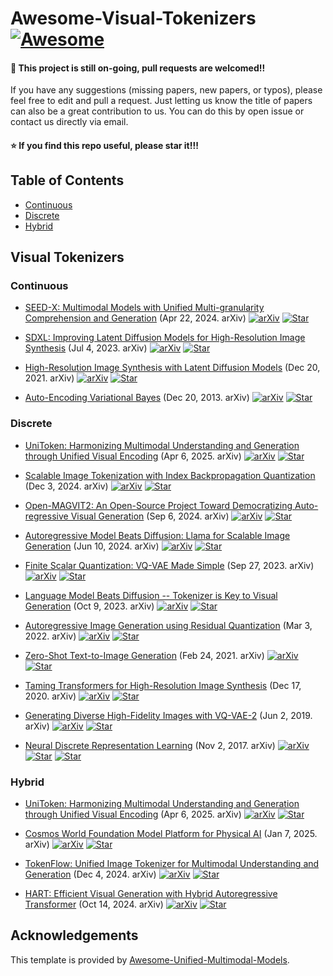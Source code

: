 # Awesome-Visual-Tokenizers [![Awesome](https://cdn.rawgit.com/sindresorhus/awesome/d7305f38d29fed78fa85652e3a63e154dd8e8829/media/badge.svg)](https://github.com/sindresorhus/awesome) <!-- omit in toc -->

#### :high_brightness: This project is still on-going, pull requests are welcomed!!

If you have any suggestions (missing papers, new papers, or typos), please feel free to edit and pull a request. Just letting us know the title of papers can also be a great contribution to us. You can do this by open issue or contact us directly via email.

#### :star: If you find this repo useful, please star it!!!

## Table of Contents <!-- omit in toc -->

- [Continuous](#continuous)
- [Discrete](#discrete)
- [Hybrid](#hybrid)

## Visual Tokenizers

### Continuous

+ [SEED-X: Multimodal Models with Unified Multi-granularity Comprehension and Generation](https://arxiv.org/pdf/2404.14396) (Apr 22, 2024. arXiv)
  [![arXiv](https://img.shields.io/badge/arXiv-b31b1b.svg)](https://arxiv.org/abs/2404.14396)
  [![Star](https://img.shields.io/github/stars/AILab-CVC/SEED-X.svg?style=social&label=Star)](https://github.com/AILab-CVC/SEED-X)

+ [SDXL: Improving Latent Diffusion Models for High-Resolution Image Synthesis](https://arxiv.org/pdf/2307.01952) (Jul 4, 2023. arXiv)
  [![arXiv](https://img.shields.io/badge/arXiv-b31b1b.svg)](https://arxiv.org/abs/2307.01952)
  [![Star](https://img.shields.io/github/stars/Stability-AI/generative-models.svg?style=social&label=Star)](https://github.com/Stability-AI/generative-models)

+ [High-Resolution Image Synthesis with Latent Diffusion Models](https://arxiv.org/pdf/2112.10752) (Dec 20, 2021. arXiv)
  [![arXiv](https://img.shields.io/badge/arXiv-b31b1b.svg)](https://arxiv.org/abs/2112.10752)
  [![Star](https://img.shields.io/github/stars/CompVis/latent-diffusion.svg?style=social&label=Star)](https://github.com/CompVis/latent-diffusion)

+ [Auto-Encoding Variational Bayes](https://arxiv.org/pdf/1312.6114) (Dec 20, 2013. arXiv)
  [![arXiv](https://img.shields.io/badge/arXiv-b31b1b.svg)](https://arxiv.org/abs/1312.6114)
  [![Star](https://img.shields.io/github/stars/AntixK/PyTorch-VAE.svg?style=social&label=Star)](https://github.com/AntixK/PyTorch-VAE)

### Discrete

+ [UniToken: Harmonizing Multimodal Understanding and Generation through Unified Visual Encoding](https://arxiv.org/pdf/2504.04423) (Apr 6, 2025. arXiv)
  [![arXiv](https://img.shields.io/badge/arXiv-b31b1b.svg)](https://arxiv.org/abs/2504.04423)
  [![Star](https://img.shields.io/github/stars/FoundationVision/UniTok.svg?style=social&label=Star)](https://github.com/FoundationVision/UniTok)

+ [Scalable Image Tokenization with Index Backpropagation Quantization](https://arxiv.org/pdf/2412.02692) (Dec 3, 2024. arXiv)
  [![arXiv](https://img.shields.io/badge/arXiv-b31b1b.svg)](https://arxiv.org/abs/2412.02692)
  [![Star](https://img.shields.io/github/stars/TencentARC/SEED-Voken.svg?style=social&label=Star)](https://github.com/TencentARC/SEED-Voken)

+ [Open-MAGVIT2: An Open-Source Project Toward Democratizing Auto-regressive Visual Generation](https://arxiv.org/pdf/2409.04410) (Sep 6, 2024. arXiv)
  [![arXiv](https://img.shields.io/badge/arXiv-b31b1b.svg)](https://arxiv.org/abs/2409.04410)
  [![Star](https://img.shields.io/github/stars/TencentARC/SEED-Voken.svg?style=social&label=Star)](https://github.com/TencentARC/SEED-Voken)

+ [Autoregressive Model Beats Diffusion: Llama for Scalable Image Generation](https://arxiv.org/pdf/2406.06525) (Jun 10, 2024. arXiv)
  [![arXiv](https://img.shields.io/badge/arXiv-b31b1b.svg)](https://arxiv.org/abs/2406.06525)
  [![Star](https://img.shields.io/github/stars/FoundationVision/LlamaGen.svg?style=social&label=Star)](https://github.com/FoundationVision/LlamaGen)

+ [Finite Scalar Quantization: VQ-VAE Made Simple](https://arxiv.org/pdf/2309.15505) (Sep 27, 2023. arXiv)
  [![arXiv](https://img.shields.io/badge/arXiv-b31b1b.svg)](https://arxiv.org/abs/2309.15505)
  [![Star](https://img.shields.io/github/stars/lucidrains/vector-quantize-pytorch.svg?style=social&label=Star)](https://github.com/lucidrains/vector-quantize-pytorch)

+ [Language Model Beats Diffusion -- Tokenizer is Key to Visual Generation](https://arxiv.org/pdf/2310.05737) (Oct 9, 2023. arXiv)
  [![arXiv](https://img.shields.io/badge/arXiv-b31b1b.svg)](https://arxiv.org/abs/2310.05737)
  [![Star](https://img.shields.io/github/stars/lucidrains/magvit2-pytorch.svg?style=social&label=Star)](https://github.com/lucidrains/magvit2-pytorch)

+ [Autoregressive Image Generation using Residual Quantization](https://arxiv.org/pdf/2203.01941) (Mar 3, 2022. arXiv)
  [![arXiv](https://img.shields.io/badge/arXiv-b31b1b.svg)](https://arxiv.org/abs/2203.01941)
  [![Star](https://img.shields.io/github/stars/kakaobrain/rq-vae-transformer.svg?style=social&label=Star)](https://github.com/kakaobrain/rq-vae-transformer)

+ [Zero-Shot Text-to-Image Generation](https://arxiv.org/pdf/2102.12092) (Feb 24, 2021. arXiv)
  [![arXiv](https://img.shields.io/badge/arXiv-b31b1b.svg)](https://arxiv.org/abs/2102.12092)
  [![Star](https://img.shields.io/github/stars/openai/DALL-E.svg?style=social&label=Star)](https://github.com/openai/DALL-E)

+ [Taming Transformers for High-Resolution Image Synthesis](https://arxiv.org/pdf/2012.09841) (Dec 17, 2020. arXiv)
  [![arXiv](https://img.shields.io/badge/arXiv-b31b1b.svg)](https://arxiv.org/abs/2012.09841)
  [![Star](https://img.shields.io/github/stars/CompVis/taming-transformers.svg?style=social&label=Star)](https://github.com/CompVis/taming-transformers)

+ [Generating Diverse High-Fidelity Images with VQ-VAE-2](https://arxiv.org/pdf/1906.00446) (Jun 2, 2019. arXiv)
  [![arXiv](https://img.shields.io/badge/arXiv-b31b1b.svg)](https://arxiv.org/abs/1906.00446)
  [![Star](https://img.shields.io/github/stars/rosinality/vq-vae-2-pytorch.svg?style=social&label=Star)](https://github.com/rosinality/vq-vae-2-pytorch)

+ [Neural Discrete Representation Learning](https://arxiv.org/pdf/1711.00937) (Nov 2, 2017. arXiv)
  [![arXiv](https://img.shields.io/badge/arXiv-b31b1b.svg)](https://arxiv.org/abs/1711.00937)
  [![Star](https://img.shields.io/github/stars/MishaLaskin/vqvae.svg?style=social&label=Star)](https://github.com/MishaLaskin/vqvae)
  [![Star](https://img.shields.io/github/stars/lucidrains/vector-quantize-pytorch.svg?style=social&label=Star)](https://github.com/lucidrains/vector-quantize-pytorch)

### Hybrid

+ [UniToken: Harmonizing Multimodal Understanding and Generation through Unified Visual Encoding](https://arxiv.org/pdf/2504.04423) (Apr 6, 2025. arXiv)
  [![arXiv](https://img.shields.io/badge/arXiv-b31b1b.svg)](https://arxiv.org/abs/2504.04423)
  [![Star](https://img.shields.io/github/stars/SxJyJay/UniToken.svg?style=social&label=Star)](https://github.com/SxJyJay/UniToken)

+ [Cosmos World Foundation Model Platform for Physical AI](https://arxiv.org/pdf/2501.03575) (Jan 7, 2025. arXiv)
  [![arXiv](https://img.shields.io/badge/arXiv-b31b1b.svg)](https://arxiv.org/abs/2501.03575)
  [![Star](https://img.shields.io/github/stars/NVIDIA/Cosmos-Tokenizer.svg?style=social&label=Star)](https://github.com/NVIDIA/Cosmos-Tokenizer)

+ [TokenFlow: Unified Image Tokenizer for Multimodal Understanding and Generation](https://arxiv.org/pdf/2412.03069) (Dec 4, 2024. arXiv)
  [![arXiv](https://img.shields.io/badge/arXiv-b31b1b.svg)](https://arxiv.org/abs/2412.03069)
  [![Star](https://img.shields.io/github/stars/ByteFlow-AI/TokenFlow.svg?style=social&label=Star)](https://github.com/ByteFlow-AI/TokenFlow)

+ [HART: Efficient Visual Generation with Hybrid Autoregressive Transformer](https://arxiv.org/pdf/2410.10812) (Oct 14, 2024. arXiv)
  [![arXiv](https://img.shields.io/badge/arXiv-b31b1b.svg)](https://arxiv.org/abs/2410.10812)
  [![Star](https://img.shields.io/github/stars/mit-han-lab/hart.svg?style=social&label=Star)](https://github.com/mit-han-lab/hart)

## Acknowledgements

This template is provided by [Awesome-Unified-Multimodal-Models](https://github.com/showlab/Awesome-Unified-Multimodal-Models).
